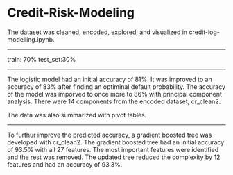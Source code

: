 # Credit-Risk-Modeling

The dataset was cleaned, encoded, explored, and visualized in credit-log-modelling.ipynb. 

------------------------------------------------------------------------------------------

train: 70%
test_set:30%

------------------------------------------------------------------------------------------

The logistic model had an initial accuracy of 81%. 
It was improved to an accuracy of 83% after finding an optiminal default probability.
The accuracy of the model was imporved to once more to 86% with principal component analysis.
There were 14 components from the encoded dataset, cr_clean2.

The data was also summarized with pivot tables.

------------------------------------------------------------------------------------------------

To furthur improve the predicted accuracy, a gradient boosted tree was developed with cr_clean2. 
The gradient boosted tree had an initial accuracy of 93.5% with all 27 features. 
The most important features were identified and the rest was removed.
The updated tree reduced the complexity by 12 features and had an accuracy of 93.3%.
